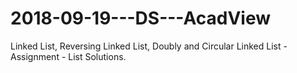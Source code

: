 # 2018-09-19---DS---AcadView
Linked List, Reversing Linked List, Doubly and Circular Linked List - Assignment - List Solutions.
